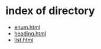 # index of directory

* [enum.html](enum.html)
* [heading.html](heading.html)
* [list.html](list.html)
